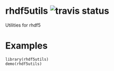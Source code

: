 rhdf5utils ![travis status](https://travis-ci.org/benilton/rhdf5utils.svg?branch=master)
==========

Utilities for rhdf5

Examples
========

    library(rhdf5utils)
    demo(rhdf5utils)
    
